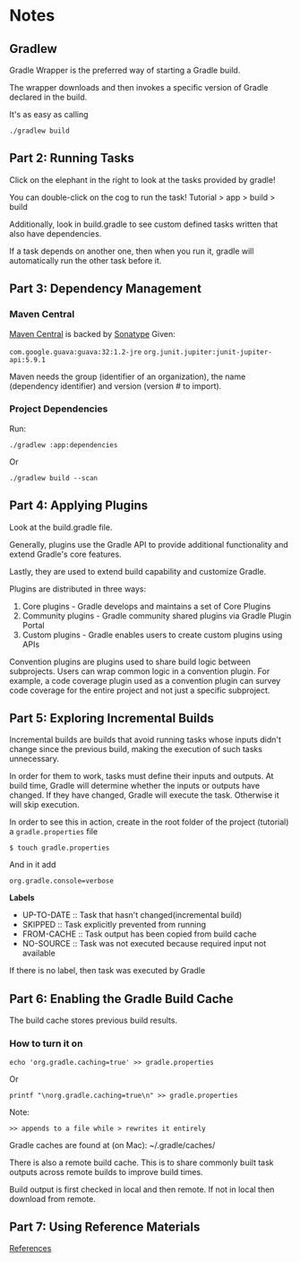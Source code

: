 # Notes

## Gradlew

Gradle Wrapper is the preferred way of starting a Gradle build. 

The wrapper downloads and then invokes a specific version of Gradle declared in
the build.

It's as easy as calling

```
./gradlew build
```

## Part 2: Running Tasks

Click on the elephant in the right to look at the tasks provided by gradle!

You can double-click on the cog to run the task!
Tutorial > app > build > build

Additionally, look in build.gradle to see custom defined tasks written that also have dependencies.

If a task depends on another one, then when you run it, gradle will automatically run the other task before it.

## Part 3: Dependency Management

### Maven Central

[Maven Central](https://mvnrepository.com/repos/central) is backed by [Sonatype](https://central.sonatype.org/)
Given:

`com.google.guava:guava:32:1.2-jre`
`org.junit.jupiter:junit-jupiter-api:5.9.1`

Maven needs the group (identifier of an organization), the name (dependency
identifier) and version (version # to import).

### Project Dependencies

Run:

`./gradlew :app:dependencies`

Or 

`./gradlew build --scan`

## Part 4: Applying Plugins

Look at the build.gradle file. 

Generally, plugins use the Gradle API to provide additional functionality and
extend Gradle's core features. 

Lastly, they are used to extend build capability and customize Gradle.

Plugins are distributed in three ways:

1. Core plugins - Gradle develops and maintains a set of Core Plugins
2. Community plugins - Gradle community shared plugins via Gradle Plugin Portal
3. Custom plugins - Gradle enables users to create custom plugins using APIs

Convention plugins are plugins used to share build logic between subprojects.
Users can wrap common logic in a convention plugin. For example, a code coverage
plugin used as a convention plugin can survey code coverage for the entire
project and not just a specific subproject. 


## Part 5: Exploring Incremental Builds

Incremental builds are builds that avoid running tasks whose inputs didn't
change since the previous build, making the execution of such tasks unnecessary.

In order for them to work, tasks must define their inputs and outputs. At build
time, Gradle will determine whether the inputs or outputs have changed. If they
have changed, Gradle will execute the task. Otherwise it will skip execution.

In order to see this in action, create in the root folder of the project
(tutorial) a `gradle.properties` file

```
$ touch gradle.properties
```

And in it add

`org.gradle.console=verbose`

__Labels__

- UP-TO-DATE    ::    Task that hasn't changed(incremental build)
- SKIPPED       ::    Task explicitly prevented from running 
- FROM-CACHE    ::    Task output has been copied from build cache
- NO-SOURCE     ::    Task was not executed because required input not available

If there is no label, then task was executed by Gradle

## Part 6: Enabling the Gradle Build Cache

The build cache stores previous build results. 

### How to turn it on

```
echo 'org.gradle.caching=true' >> gradle.properties
```

Or

```
printf "\norg.gradle.caching=true\n" >> gradle.properties
```

Note:

```
>> appends to a file while > rewrites it entirely
```

Gradle caches are found at (on Mac):
~/.gradle/caches/

There is also a remote build cache. This is to share commonly built task outputs
across remote builds to improve build times.

Build output is first checked in local and then remote. If not in local then
download from remote. 

## Part 7: Using Reference Materials 

[References](https://docs.gradle.org/current/userguide/part7_gradle_refs.html#part7_begin)




























